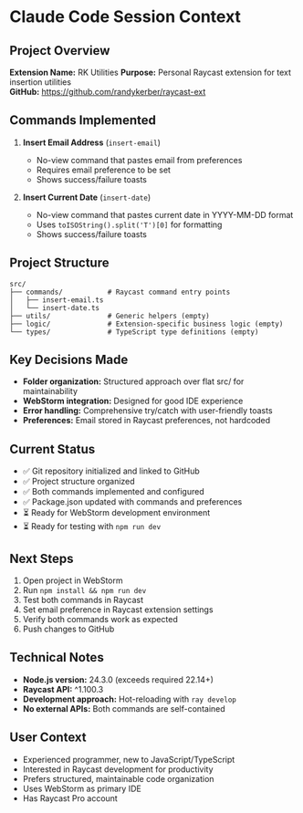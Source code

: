 # Claude Code Session Context

## Project Overview
**Extension Name:** RK Utilities
**Purpose:** Personal Raycast extension for text insertion utilities  
**GitHub:** https://github.com/randykerber/raycast-ext  

## Commands Implemented
1. **Insert Email Address** (`insert-email`)
   - No-view command that pastes email from preferences
   - Requires email preference to be set
   - Shows success/failure toasts

2. **Insert Current Date** (`insert-date`)
   - No-view command that pastes current date in YYYY-MM-DD format
   - Uses `toISOString().split('T')[0]` for formatting
   - Shows success/failure toasts

## Project Structure
```
src/
├── commands/           # Raycast command entry points
│   ├── insert-email.ts
│   └── insert-date.ts
├── utils/              # Generic helpers (empty)
├── logic/              # Extension-specific business logic (empty)
└── types/              # TypeScript type definitions (empty)
```

## Key Decisions Made
- **Folder organization:** Structured approach over flat src/ for maintainability
- **WebStorm integration:** Designed for good IDE experience
- **Error handling:** Comprehensive try/catch with user-friendly toasts
- **Preferences:** Email stored in Raycast preferences, not hardcoded

## Current Status
- ✅ Git repository initialized and linked to GitHub
- ✅ Project structure organized 
- ✅ Both commands implemented and configured
- ✅ Package.json updated with commands and preferences
- ⏳ Ready for WebStorm development environment
- ⏳ Ready for testing with `npm run dev`

## Next Steps
1. Open project in WebStorm
2. Run `npm install && npm run dev` 
3. Test both commands in Raycast
4. Set email preference in Raycast extension settings
5. Verify both commands work as expected
6. Push changes to GitHub

## Technical Notes
- **Node.js version:** 24.3.0 (exceeds required 22.14+)
- **Raycast API:** ^1.100.3
- **Development approach:** Hot-reloading with `ray develop`
- **No external APIs:** Both commands are self-contained

## User Context
- Experienced programmer, new to JavaScript/TypeScript
- Interested in Raycast development for productivity
- Prefers structured, maintainable code organization
- Uses WebStorm as primary IDE
- Has Raycast Pro account